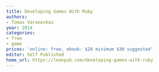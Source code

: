 ```yaml
---
title: Developing Games With Ruby
authors:
- Tomas Varaneckas
year: 2014
categories:
- free
- game
prices: 'online: free, ebook: $20 minimum $30 suggested'
editor: Self Published
home_url: https://leanpub.com/developing-games-with-ruby
---
```

